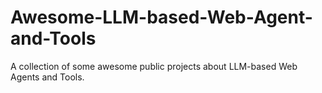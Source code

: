 # Awesome-LLM-based-Web-Agent-and-Tools
A collection of some awesome public projects about LLM-based Web Agents and Tools. 
